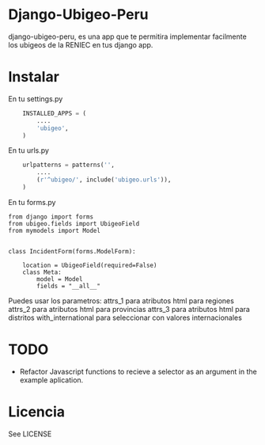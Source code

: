 # Django-Ubigeo-Peru

django-ubigeo-peru, es una app que te permitira implementar facilmente los ubigeos de la RENIEC en tus django app.

# Instalar

En tu settings.py

```python
    INSTALLED_APPS = (
        ....
        'ubigeo',
    )
```


En tu urls.py

```python
    urlpatterns = patterns('',
        ....
        (r'^ubigeo/', include('ubigeo.urls')),
    )
```

En tu forms.py
```
from django import forms
from ubigeo.fields import UbigeoField
from mymodels import Model


class IncidentForm(forms.ModelForm):

    location = UbigeoField(required=False)
    class Meta:
        model = Model
        fields = "__all__"
```
Puedes usar los parametros:
attrs_1 para atributos html para regiones
attrs_2 para atributos html para provincias
attrs_3 para atributos html para distritos
with_international para seleccionar con valores internacionales

# TODO
- Refactor Javascript functions to recieve a selector as an argument in the example aplication.

# Licencia
See LICENSE

